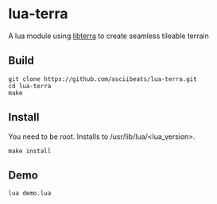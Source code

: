 # lua-terra
A lua module using [libterra](https://github.com/asciibeats/libterra) to create seamless tileable terrain

## Build
```
git clone https://github.com/asciibeats/lua-terra.git
cd lua-terra
make
```

## Install
You need to be root. Installs to /usr/lib/lua/<lua_version>.
```
make install
```

## Demo
```
lua demo.lua
```
